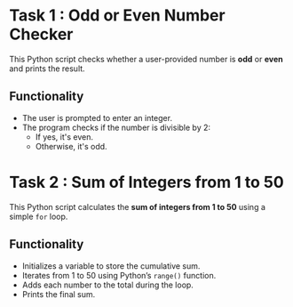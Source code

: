 # Task 1 : Odd or Even Number Checker

This Python script checks whether a user-provided number is **odd** or **even** and prints the result.

## Functionality

- The user is prompted to enter an integer.
- The program checks if the number is divisible by 2:
  - If yes, it's even.
  - Otherwise, it's odd.
 
# Task 2 : Sum of Integers from 1 to 50

This Python script calculates the **sum of integers from 1 to 50** using a simple `for` loop.

## Functionality

- Initializes a variable to store the cumulative sum.
- Iterates from 1 to 50 using Python’s `range()` function.
- Adds each number to the total during the loop.
- Prints the final sum.
